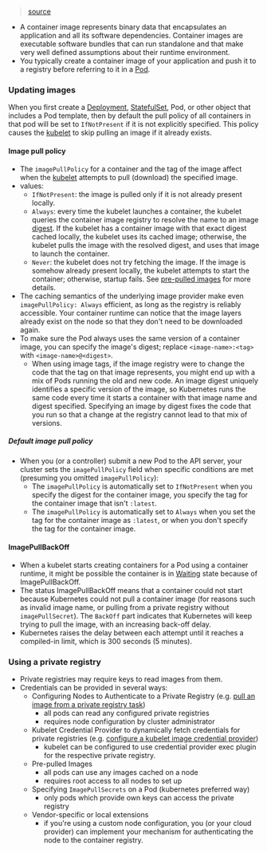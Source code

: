 > [source](https://kubernetes.io/docs/concepts/containers/images/)

* A container image represents binary data that encapsulates an application and all its software dependencies. Container images are executable software bundles that can run standalone and that make very well defined assumptions about their runtime environment.
* You typically create a container image of your application and push it to a registry before referring to it in a [Pod](https://kubernetes.io/docs/concepts/workloads/pods/).

### Updating images
When you first create a [Deployment](https://kubernetes.io/docs/concepts/workloads/controllers/deployment/), [StatefulSet](https://kubernetes.io/docs/concepts/workloads/controllers/statefulset/), Pod, or other object that includes a Pod template, then by default the pull policy of all containers in that pod will be set to `IfNotPresent` if it is not explicitly specified. This policy causes the [kubelet](https://kubernetes.io/docs/reference/generated/kubelet) to skip pulling an image if it already exists.

#### Image pull policy
* The `imagePullPolicy` for a container and the tag of the image affect when the [kubelet](https://kubernetes.io/docs/reference/command-line-tools-reference/kubelet/) attempts to pull (download) the specified image.
* values:
	* `IfNotPresent`: the image is pulled only if it is not already present locally.
	* `Always`: every time the kubelet launches a container, the kubelet queries the container image registry to resolve the name to an image [digest](https://docs.docker.com/engine/reference/commandline/pull/#pull-an-image-by-digest-immutable-identifier). If the kubelet has a container image with that exact digest cached locally, the kubelet uses its cached image; otherwise, the kubelet pulls the image with the resolved digest, and uses that image to launch the container.
	* `Never`: the kubelet does not try fetching the image. If the image is somehow already present locally, the kubelet attempts to start the container; otherwise, startup fails. See [pre-pulled images](https://kubernetes.io/docs/concepts/containers/images/#pre-pulled-images) for more details.
* The caching semantics of the underlying image provider make even `imagePullPolicy: Always` efficient, as long as the registry is reliably accessible. Your container runtime can notice that the image layers already exist on the node so that they don't need to be downloaded again.
* To make sure the Pod always uses the same version of a container image, you can specify the image's digest; replace `<image-name>:<tag>` with `<image-name>@<digest>`.
	* When using image tags, if the image registry were to change the code that the tag on that image represents, you might end up with a mix of Pods running the old and new code. An image digest uniquely identifies a specific version of the image, so Kubernetes runs the same code every time it starts a container with that image name and digest specified. Specifying an image by digest fixes the code that you run so that a change at the registry cannot lead to that mix of versions.

##### Default image pull policy
* When you (or a controller) submit a new Pod to the API server, your cluster sets the `imagePullPolicy` field when specific conditions are met (presuming you omitted `imagePullPolicy`):
	* The `imagePullPolicy` is automatically set to `IfNotPresent` when you specify the digest for the container image, you specify the tag for the container image that isn't `:latest`.
	* The `imagePullPolicy` is automatically set to `Always` when you set the tag for the container image as `:latest`, or when you don't specify the tag for the container image.

#### ImagePullBackOff
* When a kubelet starts creating containers for a Pod using a container runtime, it might be possible the container is in [Waiting](https://kubernetes.io/docs/concepts/workloads/pods/pod-lifecycle/#container-state-waiting) state because of ImagePullBackOff.
* The status ImagePullBackOff means that a container could not start because Kubernetes could not pull a container image (for reasons such as invalid image name, or pulling from a private registry without `imagePullSecret`). The `BackOff` part indicates that Kubernetes will keep trying to pull the image, with an increasing back-off delay.
* Kubernetes raises the delay between each attempt until it reaches a compiled-in limit, which is 300 seconds (5 minutes).

### Using a private registry
* Private registries may require keys to read images from them.
* Credentials can be provided in several ways:
	* Configuring Nodes to Authenticate to a Private Registry (e.g. [pull an image from a private registry task](https://kubernetes.io/docs/tasks/configure-pod-container/pull-image-private-registry))
		* all pods can read any configured private registries
		* requires node configuration by cluster administrator
	* Kubelet Credential Provider to dynamically fetch credentials for private registries (e.g. [configure a kubelet image credential provider](https://kubernetes.io/docs/tasks/administer-cluster/kubelet-credential-provider/))
		* kubelet can be configured to use credential provider exec plugin for the respective private registry.
	* Pre-pulled Images
		* all pods can use any images cached on a node
		* requires root access to all nodes to set up
	* Specifying `ImagePullSecrets` on a Pod (kubernetes preferred way)
		* only pods which provide own keys can access the private registry
	* Vendor-specific or local extensions
		* if you're using a custom node configuration, you (or your cloud provider) can implement your mechanism for authenticating the node to the container registry.